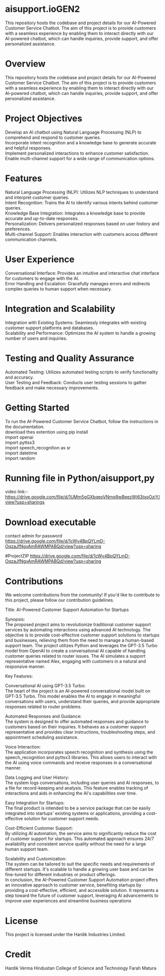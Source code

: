 # aisupport.ioGEN2
This repository hosts the codebase and project details for our AI-Powered Customer Service Chatbot. The aim of this project is to provide customers with a seamless experience by enabling them to interact directly with our AI-powered chatbot, which can handle inquiries, provide support, and offer personalized assistance.

# Overview
This repository hosts the codebase and project details for our AI-Powered Customer Service Chatbot. The aim of this project is to provide customers with a seamless experience by enabling them to interact directly with our AI-powered chatbot, which can handle inquiries, provide support, and offer personalized assistance.

# Project Objectives
Develop an AI chatbot using Natural Language Processing (NLP) to comprehend and respond to customer queries.<br>
Incorporate intent recognition and a knowledge base to generate accurate and helpful responses.<br>
Implement personalized interactions to enhance customer satisfaction.<br>
Enable multi-channel support for a wide range of communication options.<br>
# Features
Natural Language Processing (NLP): Utilizes NLP techniques to understand and interpret customer queries.<br>
Intent Recognition: Trains the AI to identify various intents behind customer queries.<br>
Knowledge Base Integration: Integrates a knowledge base to provide accurate and up-to-date responses.<br>
Personalization: Delivers personalized responses based on user history and preferences.<br>
Multi-channel Support: Enables interaction with customers across different communication channels.<br>
# User Experience
Conversational Interface: Provides an intuitive and interactive chat interface for customers to engage with the AI.<br>
Error Handling and Escalation: Gracefully manages errors and redirects complex queries to human support when necessary.<br>
# Integration and Scalability<br>
Integration with Existing Systems: Seamlessly integrates with existing customer support platforms and databases.<br>
Scalability and Performance: Optimizes the AI system to handle a growing number of users and inquiries.<br>
# Testing and Quality Assurance
Automated Testing: Utilizes automated testing scripts to verify functionality and accuracy.<br>
User Testing and Feedback: Conducts user testing sessions to gather feedback and make necessary improvements.<br>
# Getting Started
To run the AI-Powered Customer Service Chatbot, follow the instructions in the documentation.<br>
download thes extention using pip install <br>
import openai <br>
import pyttsx3 <br>
import speech_recognition as sr <br>
import datetime <br>
import random <br>

# Running file in Python/aisupport,py 
video link:-   https://drive.google.com/file/d/1UMm5gGXbqeoVNmq9wBeezWj63txoOzjY/view?usp=sharings

# Download executable
contact admin for password 
https://drive.google.com/file/d/1cWv4BpQYLmD-OqzaJfNgvAmRAWMPABQd/view?usp=sharing

#ProjectZIP
https://drive.google.com/file/d/1cWv4BpQYLmD-OqzaJfNgvAmRAWMPABQd/view?usp=sharing

# Contributions
We welcome contributions from the community! If you'd like to contribute to this project, please follow our contribution guidelines.

Title: AI-Powered Customer Support Automation for Startups

Synopsis:<br>
The proposed project aims to revolutionize traditional customer support services by automating interactions using advanced AI technology. The objective is to provide cost-effective customer support solutions to startups and businesses, relieving them from the need to manage a human-based support team. The project utilizes Python and leverages the GPT-3.5 Turbo model from OpenAI to create a conversational AI capable of handling customer queries related to router issues. The AI simulates a support representative named Alex, engaging with customers in a natural and responsive manner.

Key Features:<br>

Conversational AI using GPT-3.5 Turbo:<br>
The heart of the project is an AI-powered conversational model built on GPT-3.5 Turbo. This model enables the AI to engage in meaningful conversations with users, understand their queries, and provide appropriate responses related to router problems.

Automated Responses and Guidance:<br>
The system is designed to offer automated responses and guidance to customers based on their inquiries. It behaves as a customer support representative and provides clear instructions, troubleshooting steps, and appointment scheduling assistance.

Voice Interaction:<br>
The application incorporates speech recognition and synthesis using the speech_recognition and pyttsx3 libraries. This allows users to interact with the AI using voice commands and receive responses in a conversational manner.

Data Logging and User History:<br>
The system logs conversations, including user queries and AI responses, to a file for record-keeping and analysis. This feature enables tracking of interactions and aids in enhancing the AI's capabilities over time.

Easy Integration for Startups:<br>
The final product is intended to be a service package that can be easily integrated into startups' existing systems or applications, providing a cost-effective solution for customer support needs.

Cost-Efficient Customer Support:<br>
By utilizing AI automation, the service aims to significantly reduce the cost of customer support for startups. This automated approach ensures 24/7 availability and consistent service quality without the need for a large human support team.

Scalability and Customization:<br>
The system can be tailored to suit the specific needs and requirements of different startups. It's scalable to handle a growing user base and can be fine-tuned for different industries or product offerings.
<br>
In conclusion, the AI-Powered Customer Support Automation project offers an innovative approach to customer service, benefiting startups by providing a cost-effective, efficient, and accessible solution. It represents a step toward the future of customer support, leveraging AI advancements to improve user experiences and streamline business operations

# License
This project is licensed under the Hardik Industries Limited.

# Credit
Hardik Verma Hindustan College of Science and Technology Farah Matura

